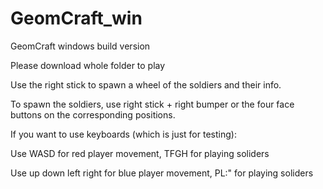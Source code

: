 # GeomCraft_win
GeomCraft windows build version

Please download whole folder to play

Use the right stick to spawn a wheel of the soldiers and their info. 

To spawn the soldiers, use right stick + right bumper or the four face buttons on the corresponding positions.

If you want to use keyboards (which is just for testing):

Use WASD for red player movement, TFGH for playing soliders

Use up down left right for blue player movement, PL:" for playing soliders
